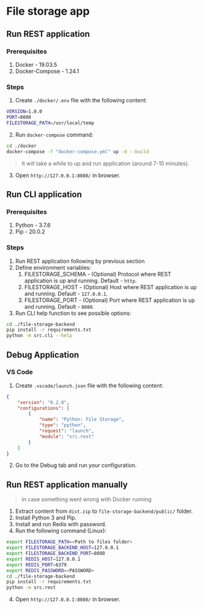 # File storage app
## Run REST application
### Prerequisites
1. Docker - 19.03.5
2. Docker-Compose - 1.24.1
### Steps
1. Create `./docker/.env` file with the following content:
```bash
VERSION=1.0.0
PORT=8080
FILESTORAGE_PATH=/usr/local/temp
```
2. Run `docker-compose` command:
```bash
cd ./docker
docker-compose -f "docker-compose.yml" up -d --build
```
> It will take a while to up and run application (around 7-10 minutes).
3. Open `http://127.0.0.1:8080/` in browser.
## Run CLI application
### Prerequisites
1. Python - 3.7.6
2. Pip - 20.0.2
### Steps
1. Run REST application following by previous section
2. Define environment variables:
    1. FILESTORAGE_SCHEMA - (Optional) Protocol where REST application is up and running. Default - `http`.
    2. FILESTORAGE_HOST - (Optional) Host where REST application is up and running. Default - `127.0.0.1`.
    3. FILESTORAGE_PORT - (Optional) Port where REST application is up and running. Default - `8080`.
3. Run CLI help function to see possible options:
```bash
cd ./file-storage-backend
pip install -r requirements.txt
python -m src.cli --help
```
## Debug Application
### VS Code
1. Create `.vscode/launch.json` file with the following content:
```json
{
    "version": "0.2.0",
    "configurations": [
        {
            "name": "Python: File Storage",
            "type": "python",
            "request": "launch",
            "module": "src.rest"
        }
    ]
}
```
2. Go to the Debug tab and run your configuration.
## Run REST application manually
> In case something went wrong with Docker running
1. Extract content from `dist.zip` to `file-storage-backend/public/` folder.
2. Install Python 3 and Pip.
3. Install and run Redis with password.
4. Run the following command (Linux):
```bash
export FILESTORAGE_PATH=<Path to files folder>
export FILESTORAGE_BACKEND_HOST=127.0.0.1
export FILESTORAGE_BACKEND_PORT=8080
export REDIS_HOST=127.0.0.1
export REDIS_PORT=6379
export REDIS_PASSWORD=<PASSWORD>
cd ./file-storage-backend
pip install -r requirements.txt
python -m src.rest
```
4. Open `http://127.0.0.1:8080/` in browser.